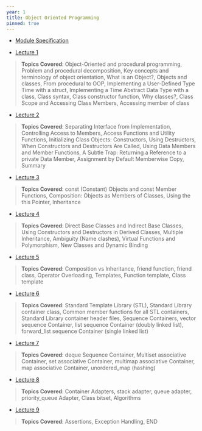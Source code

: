```yaml
---
year: 1
title: Object Oriented Programming
pinned: true
---
```


- [Module Specification](https://drive.google.com/file/d/1osWr9U5ANMde5K1gaX-zPK9Z8y6-8x53/view?usp=sharing)

- [Lecture 1](https://docs.google.com/presentation/d/1hJWHlo9Svig6PVYO6fsJ-I5e434y5A2M/edit?usp=sharing&ouid=101382768549110578022&rtpof=true&sd=true)
> **Topics Covered**: Object-Oriented and procedural programming, Problem and procedural decomposition, Key concepts and terminology of object orientation, What is an Object?, Objects and classes, From procedural to OOP, Implementing a User-Defined Type Time with a struct, Implementing a Time Abstract Data Type with a class, Class syntax, Class constructor function, Why classes?, Class Scope and Accessing Class Members, Accessing member of class

- [Lecture 2](https://docs.google.com/presentation/d/1pNpQSdY4NheWFGeP6g6X2nwDub399Ym4/edit?usp=sharing&ouid=101382768549110578022&rtpof=true&sd=true)
> **Topics Covered**: Separating Interface from Implementation, Controlling Access to Members, Access Functions and Utility Functions, Initializing Class Objects: Constructors, Using Destructors, When Constructors and Destructors Are Called, Using Data Members and Member Functions, A Subtle Trap: Returning a Reference to a private Data Member, Assignment by Default Memberwise Copy, Summary

- [Lecture 3](https://docs.google.com/presentation/d/1GgcQacu8eLUF6tfzvjnDRHYYHbkjKEzC/edit?usp=sharing&ouid=101382768549110578022&rtpof=true&sd=true)
> **Topics Covered**: const (Constant) Objects and const Member Functions, Composition: Objects as Members of Classes, Using the this Pointer, Inheritance

- [Lecture 4](https://docs.google.com/presentation/d/1EMT2lsuWpmIMwgqjHpjuNWBVi5qgate6/edit?usp=sharing&ouid=101382768549110578022&rtpof=true&sd=true)
> **Topics Covered**: Direct Base Classes and Indirect Base Classes, Using Constructors and Destructors in Derived Classes, Multiple Inheritance, Ambiguity (Name clashes), Virtual Functions and Polymorphism, New Classes and Dynamic Binding

- [Lecture 5](https://docs.google.com/presentation/d/1v4tkYnbSWrSrB1uD4z4mwLB4xyDwVq-n/edit?usp=sharing&ouid=101382768549110578022&rtpof=true&sd=true)
> **Topics Covered**: Composition vs Inheritance, friend function, friend class, Operator Overloading, Templates, Function template, Class template

- [Lecture 6](https://docs.google.com/presentation/d/1zwOcz4FnjJshZbHyPyxnI6ZltX9Kpyex/edit?usp=sharing&ouid=101382768549110578022&rtpof=true&sd=true)
> **Topics Covered**: Standard Template Library (STL), Standard Library container class, Common member functions for all STL containers, Standard Library container header files, Sequence Containers, vector sequence Container, list sequence Container (doubly linked list), forward_list sequence Container (single linked list) 

- [Lecture 7](https://docs.google.com/presentation/d/1aZOJbK9yoVNBTgREClm6B_K1xIx40ydS/edit?usp=sharing&ouid=101382768549110578022&rtpof=true&sd=true)
> **Topics Covered**: deque Sequence Container, Multiset associative Container, set associative Container, multimap associative Container, map associative Container, unordered_map (hashing)

- [Lecture 8](https://docs.google.com/presentation/d/1bGmogIcdRvjn1oPZiOfDHL0y3aJLUYH5/edit?usp=sharing&ouid=101382768549110578022&rtpof=true&sd=true)
> **Topics Covered**: Container Adapters, stack adapter, queue adapter, priority_queue Adapter, Class bitset, Algorithms
 
- [Lecture 9](https://docs.google.com/presentation/d/12099gVOxb9UcCyWUMn23enJ0yQBhrOXY/edit?usp=sharing&ouid=101382768549110578022&rtpof=true&sd=true)
> **Topics Covered**: Assertions, Exception Handling, END
